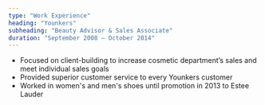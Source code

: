 ```yaml
---
type: "Work Experience"
heading: "Younkers"
subheading: "Beauty Advisor & Sales Associate"
duration: "September 2008 – October 2014"
---
```


* Focused on client-building to increase cosmetic department’s sales and meet individual sales goals
* Provided superior customer service to every Younkers customer 
* Worked in women's and men's shoes until promotion in 2013 to Estee Lauder
